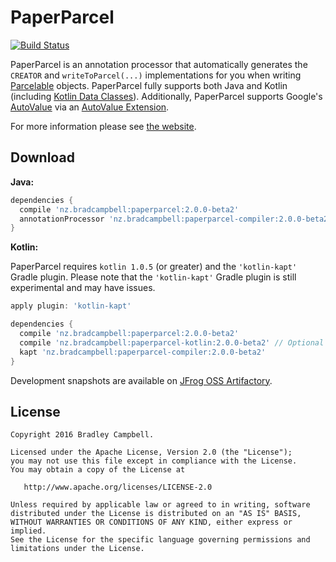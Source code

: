 # PaperParcel

[![Build Status](https://travis-ci.org/grandstaish/paperparcel.svg?branch=master)](https://travis-ci.org/grandstaish/paperparcel)

PaperParcel is an annotation processor that automatically generates the `CREATOR` and `writeToParcel(...)` implementations for you when writing [Parcelable](http://developer.android.com/intl/es/reference/android/os/Parcelable.html) objects. PaperParcel fully supports both Java and Kotlin (including [Kotlin Data Classes](https://kotlinlang.org/docs/reference/data-classes.html)). Additionally, PaperParcel supports Google's [AutoValue](https://github.com/google/auto/tree/master/value) via an [AutoValue Extension](http://jakewharton.com/presentation/2016-03-08-ny-android-meetup/).

For more information please see [the website](http://grandstaish.github.io/paperparcel/).

## Download

**Java:**

```groovy
dependencies {
  compile 'nz.bradcampbell:paperparcel:2.0.0-beta2'
  annotationProcessor 'nz.bradcampbell:paperparcel-compiler:2.0.0-beta2'
}
```

**Kotlin:**

PaperParcel requires `kotlin 1.0.5` (or greater) and the `'kotlin-kapt'` Gradle plugin. Please note that the `'kotlin-kapt'` Gradle plugin is still experimental and may have issues.

```groovy
apply plugin: 'kotlin-kapt'

dependencies {
  compile 'nz.bradcampbell:paperparcel:2.0.0-beta2'
  compile 'nz.bradcampbell:paperparcel-kotlin:2.0.0-beta2' // Optional
  kapt 'nz.bradcampbell:paperparcel-compiler:2.0.0-beta2'
}
```

Development snapshots are available on [JFrog OSS Artifactory](https://oss.jfrog.org/oss-snapshot-local).

## License
    Copyright 2016 Bradley Campbell.
    
    Licensed under the Apache License, Version 2.0 (the "License");
    you may not use this file except in compliance with the License.
    You may obtain a copy of the License at

       http://www.apache.org/licenses/LICENSE-2.0

    Unless required by applicable law or agreed to in writing, software
    distributed under the License is distributed on an "AS IS" BASIS,
    WITHOUT WARRANTIES OR CONDITIONS OF ANY KIND, either express or implied.
    See the License for the specific language governing permissions and
    limitations under the License.
